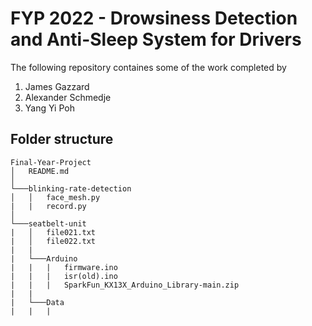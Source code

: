 # FYP 2022 - Drowsiness Detection and Anti-Sleep System for Drivers

The following repository containes some of the work completed by
1. James Gazzard
2. Alexander Schmedje
3. Yang Yi Poh

## Folder structure
```
Final-Year-Project
│   README.md    
│
└───blinking-rate-detection
│   │   face_mesh.py
|   |   record.py
│   
└───seatbelt-unit
|   │   file021.txt
|   │   file022.txt
|   |
|   └───Arduino
|   |   |   firmware.ino
|   |   |   isr(old).ino
|   |   |   SparkFun_KX13X_Arduino_Library-main.zip
|   |
|   └───Data
|   |   |   
```
